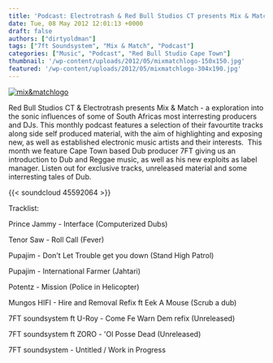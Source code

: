```yaml
---
title: 'Podcast: Electrotrash & Red Bull Studios CT presents Mix & Match 01 7FT Soundsystem'
date: Tue, 08 May 2012 12:01:13 +0000
draft: false
authors: ["dirtyoldman"]
tags: ["7ft Soundsystem", "Mix & Match", "Podcast"]
categories: ["Music", "Podcast", "Red Bull Studio Cape Town"]
thumbnail: '/wp-content/uploads/2012/05/mixmatchlogo-150x150.jpg'
featured: '/wp-content/uploads/2012/05/mixmatchlogo-304x190.jpg'
---
```


[![](/wp-content/uploads/2012/05/mixmatchlogo-e1336390315145.jpg "mix&matchlogo")](/2012/05/08/podcast-red-bull-studios-ct-electrotrash-presents-mix-match-01-7ft-soundsystem/mixmatchlogo/)

Red Bull Studios CT & Electrotrash presents Mix & Match - a exploration into the sonic influences of some of South Africas most interresting producers and DJs. This monthly podcast features a selection of their favourtite tracks along side self produced material, with the aim of highlighting and exposing new, as well as established electronic music artists and their interests.  This month we feature Cape Town based Dub producer 7FT giving us an introduction to Dub and Reggae music, as well as his new exploits as label manager. Listen out for exclusive tracks, unreleased material and some interresting tales of Dub.

{{< soundcloud 45592064 >}}

Tracklist:

Prince Jammy - Interface (Computerized Dubs)

Tenor Saw - Roll Call (Fever)

Pupajim - Don't Let Trouble get you down (Stand High Patrol)

Pupajim - International Farmer (Jahtari)

Potentz - Mission (Police in Helicopter)

Mungos HIFI - Hire and Removal Refix ft Eek A Mouse (Scrub a dub)

7FT soundsystem ft U-Roy - Come Fe Warn Dem refix (Unreleased)

7FT soundsystem ft ZORO - 'Ol Posse Dead (Unreleased)

7FT soundsystem - Untitled / Work in Progress


